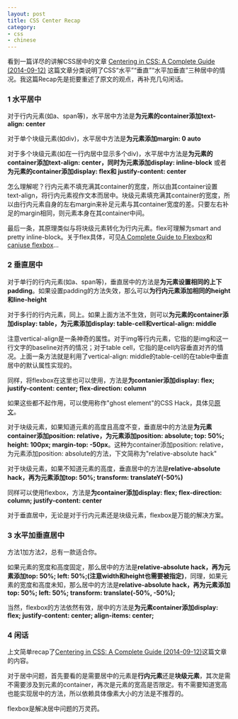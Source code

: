 ```yaml
---
layout: post
title: CSS Center Recap
category:
- css
- chinese
---
```


看到一篇详尽的讲解CSS居中的文章 [Centering in CSS: A Complete Guide (2014-09-12)](http://css-tricks.com/centering-css-complete-guide/)
这篇文章分类说明了CSS“水平”“垂直”“水平加垂直”三种居中的情况。我这篇Recap先是扼要重述了原文的观点，再补充几句闲话。

### 1 水平居中

对于行内元素(如a、span等)，水平居中方法是**为元素的container添加text-align: center**

对于单个块级元素(如div)，水平居中方法是**为元素添加margin: 0 auto**

对于多个块级元素(如在一行内居中显示多个div)，水平居中方法是**为元素的container添加text-align: center，同时为元素添加display: inline-block** 或者 **为元素的container添加display: flex和
justify-content: center**

怎么理解呢？行内元素不填充满其container的宽度，所以由其container设置text-align，将行内元素视作文本而居中。块级元素填充满其container的宽度，所以由行内元素自身的左右margin来补足元素与其container宽度的差。只要左右补足的margin相同，则元素本身在其container中间。

最后一条，其原理类似与将块级元素转化为行内元素。flex可理解为smart and pretty inline-block。关于flex具体，可见[A Complete Guide to Flexbox](http://css-tricks.com/snippets/css/a-guide-to-flexbox/)和[caniuse flexbox](http://caniuse.com/#search=flexbox)...

### 2 垂直居中

对于单行的行内元素(如a、span等)，垂直居中的方法是**为元素设置相同的上下padding**。如果设置padding的方法失效，那么可以**为行内元素添加相同的height和line-height**

对于多行的行内元素，同上。如果上面方法不生效，则可以**为元素的container添加display: table，为元素添加display: table-cell和vertical-align: middle**

注意vertical-align是一条神奇的属性。对于img等行内元素，它指的是img和这一行文字的baseline对齐的情况；对于table cell，它指的是cell内容垂直对齐的情况。上面一条方法就是利用了vertical-align: middle的table-cell的在table中垂直居中的默认属性实现的。

同样，将flexbox在这里也可以使用，方法是**为contanier添加display: flex; justify-content: center; flex-direction: column**

如果这些都不起作用，可以使用称作"ghost element"的CSS Hack，具体见[原文](http://css-tricks.com/centering-css-complete-guide/#vertical-inline-multiple)。

对于块级元素，如果知道元素的高度且高度不变，垂直居中的方法是**为元素container添加position: relative，为元素添加position: absolute; top: 50%; height: 100px; margin-top: -50px**。这种为container添加position: relative，为元素添加position: absolute的方法，下文简称为"relative-absolute hack"

对于块级元素，如果不知道元素的高度，垂直居中的方法是**relative-absolute hack，再为元素添加top: 50%; transform: translateY(-50%)**

同样可以使用flexbox，方法是**为container添加display: flex; flex-direction: column; justify-content: center**

对于垂直居中，无论是对于行内元素还是块级元素，flexbox是万能的解决方案。

### 3 水平加垂直居中

方法1加方法2，总有一款适合你。

如果元素的宽度和高度固定，那么居中的方法是**relative-absolute hack，再为元素添加top: 50%; left: 50%;(注意width和height也需要被指定)**，同理，如果元素的宽度和高度未知，那么居中的方法是**relative-absolute hack，再为元素添加top: 50%; left: 50%; transform: translate(-50%, -50%);**

当然，flexbox的方法依然有效，居中的方法是**为元素container添加display: flex; justify-content: center; align-items: center;**

### 4 闲话

上文简单recap了[Centering in CSS: A Complete Guide (2014-09-12)](http://css-tricks.com/centering-css-complete-guide/)这篇文章的内容。

对于居中问题，首先要看的是需要居中的元素是**行内元素**还是**块级元素**，其次是需不需要涉及到元素的container，再次是元素的宽高是否限定。有不需要知道宽高也能实现居中的方法，所以依赖具体像素大小的方法是不推荐的。

flexbox是解决居中问题的万灵药。




